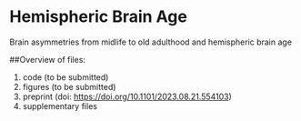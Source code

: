# Hemispheric Brain Age
Brain asymmetries from midlife to old adulthood and hemispheric brain age

##Overview of files:
1) code (to be submitted)
2) figures (to be submitted)
3) preprint (doi: https://doi.org/10.1101/2023.08.21.554103)
4) supplementary files
